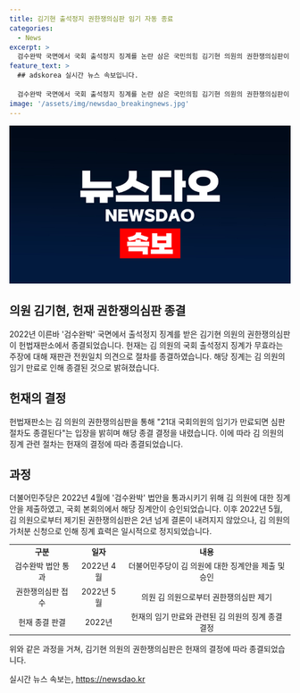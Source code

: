 ```yaml
---
title: 김기현 출석정지 권한쟁의심판 임기 자동 종료
categories:
  - News
excerpt: >
  검수완박 국면에서 국회 출석정지 징계를 논란 삼은 국민의힘 김기현 의원의 권한쟁의심판이 헌재에서 종결됐다. 헌재는 국회의원 임기 만료를 이유로 권한쟁의심판 절차를 종료했다고 밝혔다. 김 의원은 검수완박 법안 통과 당시 징계를 받았으며, 헌재는 권한쟁의심판을 2년 넘게 처리해오다 결론을 내렸다. 해당 권한쟁의심판은 재판관 전원일치 의견으로 종결됐고, 김 의원의 가처분 신청은 징계 효력을 정지시켰다.
feature_text: >
  ## adskorea 실시간 뉴스 속보입니다.

  검수완박 국면에서 국회 출석정지 징계를 논란 삼은 국민의힘 김기현 의원의 권한쟁의심판이 헌재에서 종결됐다. 헌재는 국회의원 임기 만료를 이유로 권한쟁의심판 절차를 종료했다고 밝혔다. 김 의원은 검수완박 법안 통과 당시 징계를 받았으며, 헌재는 권한쟁의심판을 2년 넘게 처리해오다 결론을 내렸다. 해당 권한쟁의심판은 재판관 전원일치 의견으로 종결됐고, 김 의원의 가처분 신청은 징계 효력을 정지시켰다.
image: '/assets/img/newsdao_breakingnews.jpg'
---
```


<p><img src="/assets/img/newsdao_breakingnews.jpg" alt="adskorea 속보" /></p>

<h2 data-ke-size="size26">의원 김기현, 헌재 권한쟁의심판 종결</h2>

<p data-ke-size="size16">2022년 이른바 '검수완박' 국면에서 출석정지 징계를 받은 김기현 의원의 권한쟁의심판이 헌법재판소에서 종결되었습니다. 헌재는 김 의원의 국회 출석정지 징계가 무효라는 주장에 대해 재판관 전원일치 의견으로 절차를 종결하였습니다. 해당 징계는 김 의원의 임기 만료로 인해 종결된 것으로 밝혀졌습니다.</p>

<h2 data-ke-size="size22">헌재의 결정</h2>

<p data-ke-size="size16">헌법재판소는 김 의원의 권한쟁의심판을 통해 "21대 국회의원의 임기가 만료되면 심판 절차도 종결된다"는 입장을 밝히며 해당 종결 결정을 내렸습니다. 이에 따라 김 의원의 징계 관련 절차는 헌재의 결정에 따라 종결되었습니다.</p>

<h2 data-ke-size="size22">과정</h2>

<p data-ke-size="size16">더불어민주당은 2022년 4월에 '검수완박' 법안을 통과시키기 위해 김 의원에 대한 징계안을 제출하였고, 국회 본회의에서 해당 징계안이 승인되었습니다. 이후 2022년 5월, 김 의원으로부터 제기된 권한쟁의심판은 2년 넘게 결론이 내려지지 않았으나, 김 의원의 가처분 신청으로 인해 징계 효력은 일시적으로 정지되었습니다.</p>

<table>
  <colgroup><col><col><col><col><col></colgroup>
  <tbody>
    <tr>
      <td style="text-align: center; height: 17px;"><b>구분</b></td>
      <td style="text-align: center; height: 17px;"><b>일자</b></td>
      <td style="text-align: center; height: 17px;"><b>내용</b></td>
    </tr>
    <tr>
      <td style="text-align: center; height: 17px;">검수완박 법안 통과</td>
      <td style="text-align: center; height: 17px;">2022년 4월</td>
      <td style="text-align: center; height: 17px;">더불어민주당이 김 의원에 대한 징계안을 제출 및 승인</td>
    </tr>
    <tr>
      <td style="text-align: center; height: 17px;">권한쟁의심판 접수</td>
      <td style="text-align: center; height: 17px;">2022년 5월</td>
      <td style="text-align: center; height: 17px;">의원 김 의원으로부터 권한쟁의심판 제기</td>
    </tr>
    <tr>
      <td style="text-align: center; height: 17px;">헌재 종결 판결</td>
      <td style="text-align: center; height: 17px;">2022년</td>
      <td style="text-align: center; height: 17px;">헌재의 임기 만료와 관련된 김 의원의 징계 종결 결정</td>
    </tr>
  </tbody>
</table>

<p data-ke-size="size16">위와 같은 과정을 거쳐, 김기현 의원의 권한쟁의심판은 헌재의 결정에 따라 종결되었습니다.</p>
실시간 뉴스 속보는, <a href="https://newsdao.kr" rel="dofollow">https://newsdao.kr</a>


